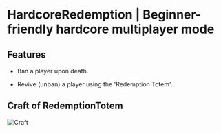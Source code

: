 # HardcoreRedemption | Beginner-friendly hardcore multiplayer mode

## Features

- Ban a player upon death.

- Revive (unban) a player using the 'Redemption Totem'.

## Craft of RedemptionTotem

![Craft](./readme:image/crafting-grid.png)
